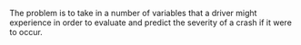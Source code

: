 The problem is to take in a number of variables that a driver might experience in order to evaluate and predict the severity of a crash if it were to occur.
